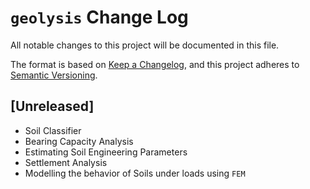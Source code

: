 # `geolysis` Change Log

All notable changes to this project will be documented in this file.

The format is based on [Keep a Changelog](https://keepachangelog.com/en/1.0.0/),
and this project adheres to [Semantic Versioning](https://semver.org/spec/v2.0.0.html).

## [Unreleased]

- Soil Classifier
- Bearing Capacity Analysis
- Estimating Soil Engineering Parameters
- Settlement Analysis
- Modelling the behavior of Soils under loads using `FEM`
